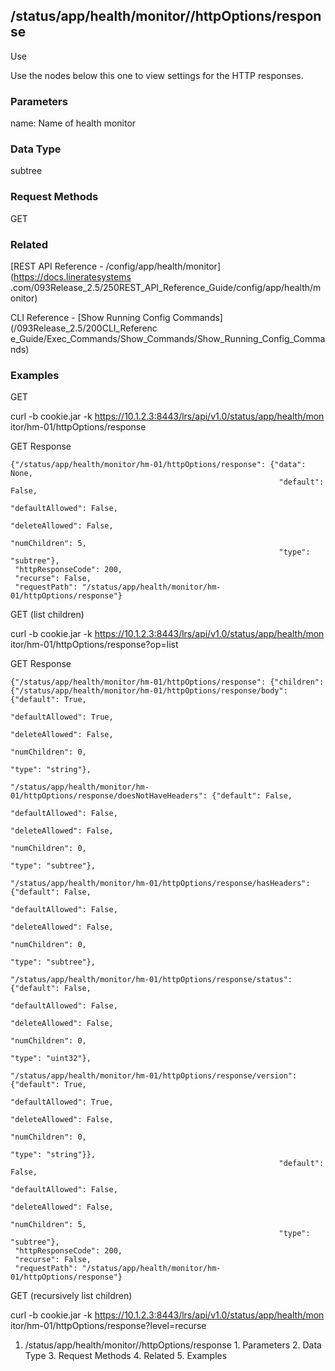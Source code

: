 ## /status/app/health/monitor/<name>/httpOptions/response

Use

Use the nodes below this one to view settings for the HTTP responses.

### Parameters

name: Name of health monitor

### Data Type

subtree

### Request Methods

GET

### Related

[REST API Reference - /config/app/health/monitor](https://docs.lineratesystems
.com/093Release_2.5/250REST_API_Reference_Guide/config/app/health/monitor)

CLI Reference - [Show Running Config Commands](/093Release_2.5/200CLI_Referenc
e_Guide/Exec_Commands/Show_Commands/Show_Running_Config_Commands)

### Examples

GET

curl -b cookie.jar -k https://10.1.2.3:8443/lrs/api/v1.0/status/app/health/mon
itor/hm-01/httpOptions/response

GET Response

    
    
    {"/status/app/health/monitor/hm-01/httpOptions/response": {"data": None,
                                                                "default": False,
                                                                "defaultAllowed": False,
                                                                "deleteAllowed": False,
                                                                "numChildren": 5,
                                                                "type": "subtree"},
     "httpResponseCode": 200,
     "recurse": False,
     "requestPath": "/status/app/health/monitor/hm-01/httpOptions/response"}
    

GET (list children)

curl -b cookie.jar -k https://10.1.2.3:8443/lrs/api/v1.0/status/app/health/mon
itor/hm-01/httpOptions/response?op=list

GET Response

    
    
    {"/status/app/health/monitor/hm-01/httpOptions/response": {"children": {"/status/app/health/monitor/hm-01/httpOptions/response/body": {"default": True,
                                                                                                                                              "defaultAllowed": True,
                                                                                                                                              "deleteAllowed": False,
                                                                                                                                              "numChildren": 0,
                                                                                                                                              "type": "string"},
                                                                              "/status/app/health/monitor/hm-01/httpOptions/response/doesNotHaveHeaders": {"default": False,
                                                                                                                                                            "defaultAllowed": False,
                                                                                                                                                            "deleteAllowed": False,
                                                                                                                                                            "numChildren": 0,
                                                                                                                                                            "type": "subtree"},
                                                                              "/status/app/health/monitor/hm-01/httpOptions/response/hasHeaders": {"default": False,
                                                                                                                                                    "defaultAllowed": False,
                                                                                                                                                    "deleteAllowed": False,
                                                                                                                                                    "numChildren": 0,
                                                                                                                                                    "type": "subtree"},
                                                                              "/status/app/health/monitor/hm-01/httpOptions/response/status": {"default": False,
                                                                                                                                                "defaultAllowed": False,
                                                                                                                                                "deleteAllowed": False,
                                                                                                                                                "numChildren": 0,
                                                                                                                                                "type": "uint32"},
                                                                              "/status/app/health/monitor/hm-01/httpOptions/response/version": {"default": True,
                                                                                                                                                 "defaultAllowed": True,
                                                                                                                                                 "deleteAllowed": False,
                                                                                                                                                 "numChildren": 0,
                                                                                                                                                 "type": "string"}},
                                                                "default": False,
                                                                "defaultAllowed": False,
                                                                "deleteAllowed": False,
                                                                "numChildren": 5,
                                                                "type": "subtree"},
     "httpResponseCode": 200,
     "recurse": False,
     "requestPath": "/status/app/health/monitor/hm-01/httpOptions/response"}
    

GET (recursively list children)

curl -b cookie.jar -k https://10.1.2.3:8443/lrs/api/v1.0/status/app/health/mon
itor/hm-01/httpOptions/response?level=recurse

  1. /status/app/health/monitor/<name>/httpOptions/response
    1. Parameters
    2. Data Type
    3. Request Methods
    4. Related
    5. Examples

